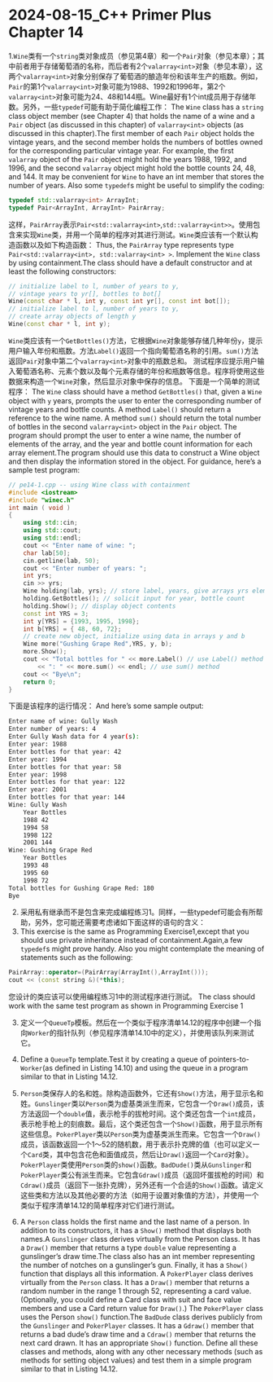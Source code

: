 # 2024-08-15_C++ Primer Plus Chapter 14

1.`Wine`类有一个`string`类对象成员（参见第4章）和一个`Pair`对象（参见本章）；其中前者用于存储葡萄酒的名称，而后者有2个`valarray<int>`对象（参见本章），这两个`valarray<int>`对象分别保存了葡萄酒的酿造年份和该年生产的瓶数。例如，`Pair`的第1个`valarray<int>`对象可能为1988、1992和1996年，第2个`valarray<int>`对象可能为24、48和144瓶。Wine最好有1个int成员用于存储年数。另外，一些`typedef`可能有助于简化编程工作：
The `Wine` class has a `string` class object member (see Chapter 4) that holds the name of a wine and a `Pair` object (as discussed in this chapter) of `valarray<int>` objects (as discussed in this chapter).The first member of each `Pair` object holds the vintage years, and the second member holds the numbers of bottles owned for the corresponding particular vintage year. For example, the first `valarray` object of the `Pair` object might hold the years 1988, 1992, and 1996, and the second `valarray` object might hold the bottle counts 24, 48, and 144. It may be convenient for `Wine` to have an int member that stores the number of years. Also some `typedef`s might be useful to simplify the coding:

```cpp
typedef std::valarray<int> ArrayInt;
typedef Pair<ArrayInt, ArrayInt> PairArray;
```

这样，`PairArray`表示`Pair<std::valarray<int>`,`std::valarray<int>>`。使用包含来实现`Wine`类，并用一个简单的程序对其进行测试。`Wine`类应该有一个默认构造函数以及如下构造函数：
Thus, the `PairArray` type represents type `Pair<std::valarray<int>, std::valarray<int> >`. Implement the `Wine` class by using containment.The class should have a default constructor and at least the following constructors:

```cpp
// initialize label to l, number of years to y,
// vintage years to yr[], bottles to bot[]
Wine(const char * l, int y, const int yr[], const int bot[]);
// initialize label to l, number of years to y,
// create array objects of length y
Wine(const char * l, int y);
```

`Wine`类应该有一个`GetBottles()`方法，它根据`Wine`对象能够存储几种年份`y`，提示用户输入年份和瓶数。方法`Label()`返回一个指向葡萄酒名称的引用。`sum()`方法返回`Pair`对象中第二个`valarray<int>`对象中的瓶数总和。
测试程序应提示用户输入葡萄酒名称、元素个数以及每个元素存储的年份和瓶数等信息。程序将使用这些数据来构造一个`Wine`对象，然后显示对象中保存的信息。
下面是一个简单的测试程序：
The `Wine` class should have a method `GetBottles()` that, given a `Wine` object with `y` years, prompts the user to enter the corresponding number of vintage years and bottle counts. A method `Label()` should return a reference to the wine name. A method `sum()` should return the total number of bottles in the second `valarray<int>` object in the `Pair` object.
The program should prompt the user to enter a wine name, the number of elements of the array, and the year and bottle count information for each array element.The program should use this data to construct a Wine object and then display the information stored in the object. For guidance, here’s a sample test program:

```cpp
// pe14-1.cpp -- using Wine class with containment
#include <iostream>
#include "winec.h"
int main ( void )
{
    using std::cin;
    using std::cout;
    using std::endl;
    cout << "Enter name of wine: ";
    char lab[50];
    cin.getline(lab, 50);
    cout << "Enter number of years: ";
    int yrs;
    cin >> yrs;
    Wine holding(lab, yrs); // store label, years, give arrays yrs elements
    holding.GetBottles(); // solicit input for year, bottle count
    holding.Show(); // display object contents
    const int YRS = 3;
    int y[YRS] = {1993, 1995, 1998};
    int b[YRS] = { 48, 60, 72};
    // create new object, initialize using data in arrays y and b
    Wine more("Gushing Grape Red",YRS, y, b);
    more.Show();
    cout << "Total bottles for " << more.Label() // use Label() method
        << ": " << more.sum() << endl; // use sum() method
    cout << "Bye\n";
    return 0;
}
```

下面是该程序的运行情况：
And here’s some sample output:

```bash
Enter name of wine: Gully Wash
Enter number of years: 4
Enter Gully Wash data for 4 year(s):
Enter year: 1988
Enter bottles for that year: 42
Enter year: 1994
Enter bottles for that year: 58
Enter year: 1998
Enter bottles for that year: 122
Enter year: 2001
Enter bottles for that year: 144
Wine: Gully Wash
    Year Bottles
    1988 42
    1994 58
    1998 122
    2001 144
Wine: Gushing Grape Red
    Year Bottles
    1993 48
    1995 60
    1998 72
Total bottles for Gushing Grape Red: 180
Bye
```

2. 采用私有继承而不是包含来完成编程练习1。同样，一些typedef可能会有所帮助，另外，您可能还需要考虑诸如下面这样的语句的含义：
2. This exercise is the same as Programming Exercise1,except that you should use private inheritance instead of containment.Again,a few `typedef`s might prove handy. Also you might contemplate the meaning of statements such as the following:

```cpp
PairArray::operator=(PairArray(ArrayInt(),ArrayInt()));
cout << (const string &)(*this);
```

您设计的类应该可以使用编程练习1中的测试程序进行测试。
The class should work with the same test program as shown in Programming Exercise 1

3. 定义一个`QueueTp`模板。然后在一个类似于程序清单14.12的程序中创建一个指向`Worker`的指针队列（参见程序清单14.10中的定义），并使用该队列来测试它。
3. Define a `QueueTp` template.Test it by creating a queue of pointers-to-`Worker`(as defined in Listing 14.10) and using the queue in a program similar to that in Listing 14.12.

4. `Person`类保存人的名和姓。除构造函数外，它还有`Show()`方法，用于显示名和姓。`Gunslinger`类以`Person`类为虚基类派生而来，它包含一个`Draw()`成员，该方法返回一个`double`值，表示枪手的拔枪时间。这个类还包含一个`int`成员，表示枪手枪上的刻痕数。最后，这个类还包含一个`Show()`函数，用于显示所有这些信息。`PokerPlayer`类以`Person`类为虚基类派生而来。它包含一个`Draw()`成员，该函数返回一个1～52的随机数，用于表示扑克牌的值（也可以定义一个`Card`类，其中包含花色和面值成员，然后让`Draw()`返回一个`Card`对象）。
`PokerPlayer`类使用`Person`类的`show()`函数。`BadDude()`类从`Gunslinger`和`PokerPlayer`类公有派生而来。它包含`Gdraw()`成员（返回坏蛋拔枪的时间）和`Cdraw()`成员（返回下一张扑克牌），另外还有一个合适的`Show()`函数。请定义这些类和方法以及其他必要的方法（如用于设置对象值的方法），并使用一个类似于程序清单14.12的简单程序对它们进行测试。
4. A `Person` class holds the first name and the last name of a person. In addition to its constructors, it has a `Show()` method that displays both names.A `Gunslinger` class derives virtually from the Person class. It has a `Draw()` member that returns a type `double` value representing a gunslinger’s draw time.The class also has an int member representing the number of notches on a gunslinger’s gun. Finally, it has a `Show()` function that displays all this information.
A `PokerPlayer` class derives virtually from the `Person` class. It has a `Draw()` member that returns a random number in the range 1 through 52, representing a card value. (Optionally, you could define a Card class with suit and face value members and use a Card return value for `Draw()`.) The `PokerPlayer` class uses the Person `show()` function.The `BadDude` class derives publicly from the `Gunslinger` and `PokerPlayer` classes. It has a `Gdraw()` member that returns a bad dude’s draw time and a `Cdraw()` member that returns the next card drawn. It has an appropriate `Show()` function. Define all these classes and methods, along with any other necessary methods (such as methods for setting object values) and test them in a simple program similar to that in Listing 14.12.
